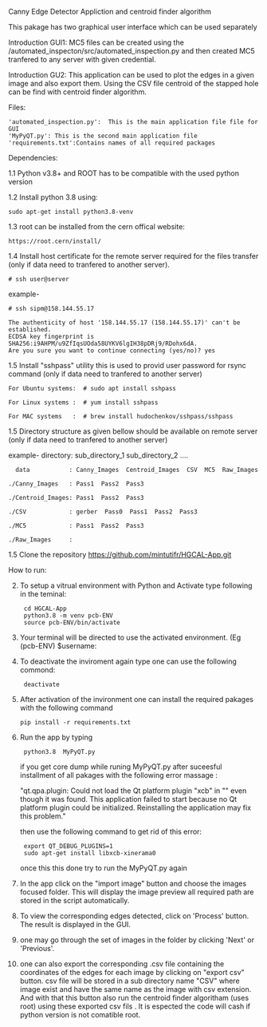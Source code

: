 Canny Edge Detector Appliction and centroid finder algorithm 

This pakage has two graphical user interface which can be used separately

Introduction GUI1:  MC5 files can be created using the /automated_inspecton/src/automated_inspection.py and then created MC5 tranfered to any server with given credential.
    
Introduction GU2:  This application can be used to plot the edges in a given image and also export them. Using the CSV file centroid of the stapped hole can be find with centroid finder algorithm. 

Files:

    'automated_inspection.py':  This is the main application file file for GUI
    'MyPyQT.py': This is the second main application file
    'requirements.txt':Contains names of all required packages


Dependencies: 

1.1 Python v3.8+ and ROOT has to be compatible with the used python version 
    
1.2 Install python 3.8 using: 

    sudo apt-get install python3.8-venv
    
1.3 root can be installed from the cern offical website:

    https://root.cern/install/
    
1.4 Install host certificate for the remote server required for the files transfer (only if data need to tranfered to another server).

    # ssh user@server

example-

    # ssh sipm@158.144.55.17
    
    The authenticity of host '158.144.55.17 (158.144.55.17)' can't be established.
    ECDSA key fingerprint is SHA256:i9AHPM/u9ZfIqsUOda58UYKV6lgIH38pDRj9/RDohx6dA.
    Are you sure you want to continue connecting (yes/no)? yes
    
1.5 Install "sshpass" utility this is used to provid user password for rsync command (only if data need to tranfered to another server)

    For Ubuntu systems:  # sudo apt install sshpass
    
    For Linux systems :  # yum install sshpass
    
    For MAC systems   :  # brew install hudochenkov/sshpass/sshpass
    
   
1.5 Directory structure as given bellow should be available on remote server (only if data need to tranfered to another server)

example- directory: sub_directory_1   sub_directory_2 ....
    
      data           : Canny_Images  Centroid_Images  CSV  MC5  Raw_Images
      
    ./Canny_Images   : Pass1  Pass2  Pass3
    
    ./Centroid_Images: Pass1  Pass2  Pass3
    
    ./CSV            : gerber  Pass0  Pass1  Pass2  Pass3
    
    ./MC5            : Pass1  Pass2  Pass3
    
    ./Raw_Images     :  

1.5 Clone the repository https://github.com/mintutifr/HGCAL-App.git

How to run:

2. To setup a vitrual environment with Python and Activate type following in the teminal:

        cd HGCAL-App
        python3.8 -m venv pcb-ENV
        source pcb-ENV/bin/activate

3. Your terminal will be directed to use the activated environment. (Eg (pcb-ENV) $username:

4. To deactivate the inviroment again type one can use the following commond:

        deactivate

5.  After activation of the invironment one can install the required pakages with the following command

        pip install -r requirements.txt

6. Run the app by typing 

        python3.8  MyPyQT.py

     if you get core dump while runing MyPyQT.py after suceesful installment of all pakages with the following error massage :

    "qt.qpa.plugin: Could not load the Qt platform plugin "xcb" in "" even though it was found.
    This application failed to start because no Qt platform plugin could be initialized. Reinstalling the application may fix this problem."

    then use the following command to get rid of this error:

        export QT_DEBUG_PLUGINS=1
        sudo apt-get install libxcb-xinerama0

    once this this done try to run the MyPyQT.py again

7. In the app click on the "import image" button and choose the images focused folder. This will display the image preview all required path are stored in the script automatically.

8. To view the corresponding edges detected, click on 'Process' button. The result is displayed in the GUI.

9. one may go through the set of images in the folder by clicking 'Next' or 'Previous'.

10. one can also export the corresponding .csv file containing the coordinates of the edges for each image by clicking on "export csv" button. csv file will be stored in a sub directory name "CSV" where image exist and have the same name as the image with csv extension. And with that this button also run the centroid finder algoritham (uses root) using these exported csv fils . It is espected the code will cash if python version is not comatible root.

